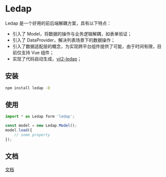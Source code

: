 # Ledap
Ledap 是一个好用的前后端解耦方案，具有以下特点：
- 引入了 Model，将数据的操作与业务逻辑解耦，如表单验证；
- 引入了 DataProvider，解决列表场景下的数据操作；
- 引入了数据适配层的概念，为实现跨平台组件提供了可能，由于时间有限，目前仅支持 Vue 组件；
- 实现了代码自动生成，[yii2-ledap](https://ethercap.gitbook.io/ledap/zh-cn/yii2-ledap)；

## 安装
```bash
npm install ledap -D
```
## 使用
```javascript
import * as Ledap form 'ledap';

const model = new Ledap.Model();
model.load({
    // some property
});
```

## 文档
[文档](http://zhiyuancap.com/ledap.org/)
